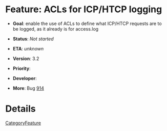 # Feature: ACLs for ICP/HTCP logging

  - **Goal**: enable the use of ACLs to define what ICP/HTCP requests
    are to be logged, as it already is for access.log

  - **Status**: *Not started*

<!-- end list -->

  - **ETA**: *unknown*

  - **Version**: 3.2

  - **Priority**:

  - **Developer**:

  - **More**: Bug
    [914](https://bugs.squid-cache.org/show_bug.cgi?id=914#)

# Details

[CategoryFeature](https://wiki.squid-cache.org/action/show/Features/IcpLoggingAcl/CategoryFeature#)
